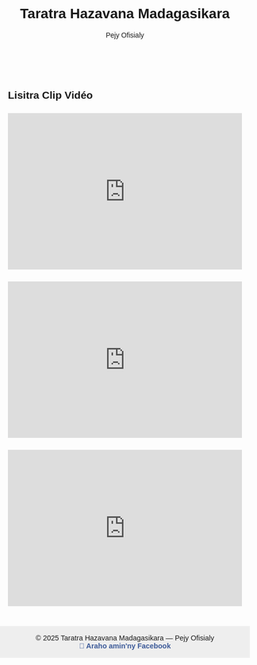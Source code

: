 <!DOCTYPE html>
<html lang="mg">
<head>
  <meta charset="UTF-8" />
  <meta name="viewport" content="width=device-width, initial-scale=1.0"/>
  <title>Taratra Hazavana Madagasikara — Pejy Ofisialy</title>
  <style>
    body {
      font-family: Arial, sans-serif;
      margin: 0;
      padding: 0;
      background-color: #fdfdfd;
    }

    header {
      background-color: #660066;
      color: white;
      padding: 1rem;
      text-align: center;
    }

    main {
      padding: 1rem;
    }

    iframe {
      display: block;
      margin: 1.5rem auto;
      max-width: 100%;
      width: 560px;
      height: 315px;
      border: none;
    }

    footer {
      background-color: #eee;
      text-align: center;
      padding: 1rem;
      font-size: 0.9rem;
    }

    footer a {
      color: #3b5998;
      text-decoration: none;
      font-weight: bold;
    }

    footer a:hover {
      text-decoration: underline;
    }
  </style>
</head>
<body>
  <header>
    <h1>Taratra Hazavana Madagasikara</h1>
    <p>Pejy Ofisialy</p>
  </header>
  <main>
    <h2>Lisitra Clip Vidéo</h2>
    <iframe src="https://www.youtube.com/embed/TOG_agBx_f8" allowfullscreen></iframe>
    <iframe src="https://www.youtube.com/embed/VB6DcQqnghw" allowfullscreen></iframe>
    <iframe src="https://www.youtube.com/embed/s8lK_k-c1fQ" allowfullscreen></iframe>
  </main>
  <footer>
    © 2025 Taratra Hazavana Madagasikara — Pejy Ofisialy <br />
    <a href="https://www.facebook.com/taratrhazavana.mazava" target="_blank" rel="noopener noreferrer">
      🔵 Araho amin'ny Facebook
    </a>
  </footer>
</body>
</html>
